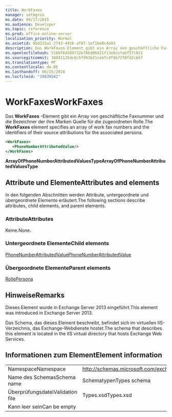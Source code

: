 ```yaml
---
title: WorkFaxes
manager: sethgros
ms.date: 09/17/2015
ms.audience: Developer
ms.topic: reference
ms.prod: office-online-server
localization_priority: Normal
ms.assetid: 95d115a1-2743-4416-af6f-1ef1be8c4e93
description: Das WorkFaxes-Element gibt ein Array von geschäftliche Faxnummer und die Bezeichner der ihre Marken Quelle für die zugeordneten Rolle.
ms.openlocfilehash: 5186f6d389732e78bd06d21f13e8cefabf57c921
ms.sourcegitcommit: 34041125dc8c5f993b21cebfc4f8b72f0fd2cb6f
ms.translationtype: MT
ms.contentlocale: de-DE
ms.lasthandoff: 06/25/2018
ms.locfileid: "19839542"
---
```

# <a name="workfaxes"></a><span data-ttu-id="d9175-103">WorkFaxes</span><span class="sxs-lookup"><span data-stu-id="d9175-103">WorkFaxes</span></span>

<span data-ttu-id="d9175-104">Das **WorkFaxes** -Element gibt ein Array von geschäftliche Faxnummer und die Bezeichner der ihre Marken Quelle für die zugeordneten Rolle.</span><span class="sxs-lookup"><span data-stu-id="d9175-104">The **WorkFaxes** element specifies an array of work fax numbers and the identifiers of their source attributions for the associated persona.</span></span> 
  
```XML
<WorkFaxes>
   <PhoneNumberAttributedValue/>
</WorkFaxes>
```

 <span data-ttu-id="d9175-105">**ArrayOfPhoneNumberAttributedValuesType**</span><span class="sxs-lookup"><span data-stu-id="d9175-105">**ArrayOfPhoneNumberAttributedValuesType**</span></span>
## <a name="attributes-and-elements"></a><span data-ttu-id="d9175-106">Attribute und Elemente</span><span class="sxs-lookup"><span data-stu-id="d9175-106">Attributes and elements</span></span>

<span data-ttu-id="d9175-107">In den folgenden Abschnitten werden Attribute, untergeordnete und übergeordnete Elemente erläutert.</span><span class="sxs-lookup"><span data-stu-id="d9175-107">The following sections describe attributes, child elements, and parent elements.</span></span>
  
### <a name="attributes"></a><span data-ttu-id="d9175-108">Attribute</span><span class="sxs-lookup"><span data-stu-id="d9175-108">Attributes</span></span>

<span data-ttu-id="d9175-109">Keine.</span><span class="sxs-lookup"><span data-stu-id="d9175-109">None.</span></span>
  
### <a name="child-elements"></a><span data-ttu-id="d9175-110">Untergeordnete Elemente</span><span class="sxs-lookup"><span data-stu-id="d9175-110">Child elements</span></span>

[<span data-ttu-id="d9175-111">PhoneNumberAttributedValue</span><span class="sxs-lookup"><span data-stu-id="d9175-111">PhoneNumberAttributedValue</span></span>](phonenumberattributedvalue.md)
  
### <a name="parent-elements"></a><span data-ttu-id="d9175-112">Übergeordnete Elemente</span><span class="sxs-lookup"><span data-stu-id="d9175-112">Parent elements</span></span>

[<span data-ttu-id="d9175-113">Rolle</span><span class="sxs-lookup"><span data-stu-id="d9175-113">Persona</span></span>](persona.md)
  
## <a name="remarks"></a><span data-ttu-id="d9175-114">Hinweise</span><span class="sxs-lookup"><span data-stu-id="d9175-114">Remarks</span></span>

<span data-ttu-id="d9175-115">Dieses Element wurde in Exchange Server 2013 eingeführt.</span><span class="sxs-lookup"><span data-stu-id="d9175-115">This element was introduced in Exchange Server 2013.</span></span>
  
<span data-ttu-id="d9175-116">Das Schema, das dieses Element beschreibt, befindet sich im virtuellen IIS-Verzeichnis, das Exchange-Webdienste hostet.</span><span class="sxs-lookup"><span data-stu-id="d9175-116">The schema that describes this element is located in the IIS virtual directory that hosts Exchange Web Services.</span></span>
  
## <a name="element-information"></a><span data-ttu-id="d9175-117">Informationen zum Element</span><span class="sxs-lookup"><span data-stu-id="d9175-117">Element information</span></span>

|||
|:-----|:-----|
|<span data-ttu-id="d9175-118">Namespace</span><span class="sxs-lookup"><span data-stu-id="d9175-118">Namespace</span></span>  <br/> |http://schemas.microsoft.com/exchange/services/2006/types  <br/> |
|<span data-ttu-id="d9175-119">Name des Schemas</span><span class="sxs-lookup"><span data-stu-id="d9175-119">Schema name</span></span>  <br/> |<span data-ttu-id="d9175-120">Schematypen</span><span class="sxs-lookup"><span data-stu-id="d9175-120">Types schema</span></span>  <br/> |
|<span data-ttu-id="d9175-121">Überprüfungsdatei</span><span class="sxs-lookup"><span data-stu-id="d9175-121">Validation file</span></span>  <br/> |<span data-ttu-id="d9175-122">Types.xsd</span><span class="sxs-lookup"><span data-stu-id="d9175-122">Types.xsd</span></span>  <br/> |
|<span data-ttu-id="d9175-123">Kann leer sein</span><span class="sxs-lookup"><span data-stu-id="d9175-123">Can be empty</span></span>  <br/> ||
   

